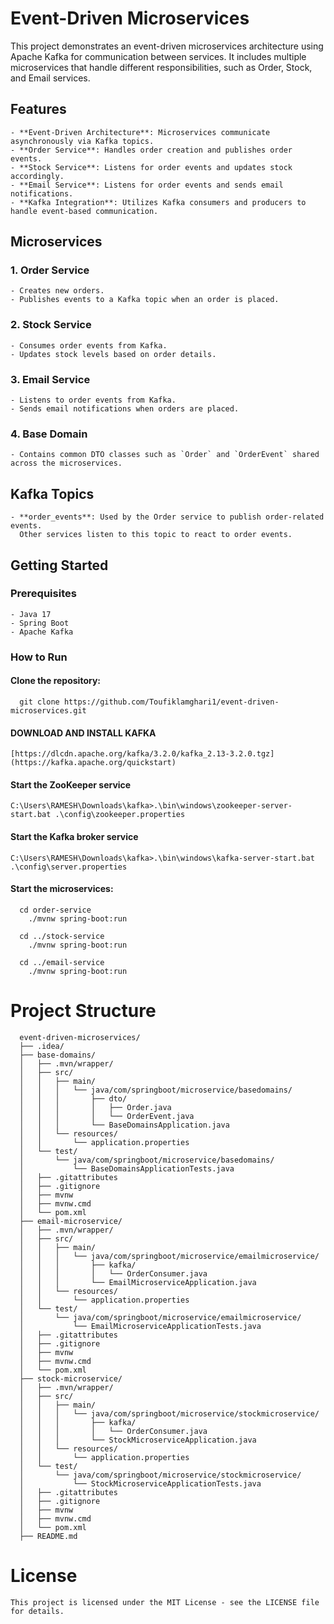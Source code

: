 # Event-Driven Microservices

This project demonstrates an event-driven microservices architecture using Apache Kafka for communication between services. It includes multiple microservices that handle different responsibilities, such as Order, Stock, and Email services.

## Features
    - **Event-Driven Architecture**: Microservices communicate asynchronously via Kafka topics.
    - **Order Service**: Handles order creation and publishes order events.
    - **Stock Service**: Listens for order events and updates stock accordingly.
    - **Email Service**: Listens for order events and sends email notifications.
    - **Kafka Integration**: Utilizes Kafka consumers and producers to handle event-based communication.

## Microservices

### 1. Order Service
    - Creates new orders.
    - Publishes events to a Kafka topic when an order is placed.

### 2. Stock Service
    - Consumes order events from Kafka.
    - Updates stock levels based on order details.

### 3. Email Service
    - Listens to order events from Kafka.
    - Sends email notifications when orders are placed.

### 4. Base Domain
    - Contains common DTO classes such as `Order` and `OrderEvent` shared across the microservices.

## Kafka Topics
    - **order_events**: Used by the Order service to publish order-related events.
      Other services listen to this topic to react to order events.

## Getting Started

### Prerequisites
    - Java 17
    - Spring Boot
    - Apache Kafka
### How to Run
#### Clone the repository:
      git clone https://github.com/Toufiklamghari1/event-driven-microservices.git
#### DOWNLOAD AND INSTALL KAFKA
    [https://dlcdn.apache.org/kafka/3.2.0/kafka_2.13-3.2.0.tgz](https://kafka.apache.org/quickstart)

#### Start the ZooKeeper service
    C:\Users\RAMESH\Downloads\kafka>.\bin\windows\zookeeper-server-start.bat .\config\zookeeper.properties

#### Start the Kafka broker service
    C:\Users\RAMESH\Downloads\kafka>.\bin\windows\kafka-server-start.bat .\config\server.properties

#### Start the microservices:
      cd order-service
        ./mvnw spring-boot:run
    
      cd ../stock-service
        ./mvnw spring-boot:run
    
      cd ../email-service
        ./mvnw spring-boot:run

  # Project Structure

      event-driven-microservices/
      ├── .idea/
      ├── base-domains/
      │   ├── .mvn/wrapper/
      │   ├── src/
      │   │   ├── main/
      │   │   │   └── java/com/springboot/microservice/basedomains/
      │   │   │       ├── dto/
      │   │   │       │   ├── Order.java
      │   │   │       │   └── OrderEvent.java
      │   │   │       └── BaseDomainsApplication.java
      │   │   └── resources/
      │   │       └── application.properties
      │   └── test/
      │       └── java/com/springboot/microservice/basedomains/
      │           └── BaseDomainsApplicationTests.java
      │   ├── .gitattributes
      │   ├── .gitignore
      │   ├── mvnw
      │   ├── mvnw.cmd
      │   └── pom.xml
      ├── email-microservice/
      │   ├── .mvn/wrapper/
      │   ├── src/
      │   │   ├── main/
      │   │   │   └── java/com/springboot/microservice/emailmicroservice/
      │   │   │       ├── kafka/
      │   │   │       │   └── OrderConsumer.java
      │   │   │       └── EmailMicroserviceApplication.java
      │   │   └── resources/
      │   │       └── application.properties
      │   └── test/
      │       └── java/com/springboot/microservice/emailmicroservice/
      │           └── EmailMicroserviceApplicationTests.java
      │   ├── .gitattributes
      │   ├── .gitignore
      │   ├── mvnw
      │   ├── mvnw.cmd
      │   └── pom.xml
      ├── stock-microservice/
      │   ├── .mvn/wrapper/
      │   ├── src/
      │   │   ├── main/
      │   │   │   └── java/com/springboot/microservice/stockmicroservice/
      │   │   │       ├── kafka/
      │   │   │       │   └── OrderConsumer.java
      │   │   │       └── StockMicroserviceApplication.java
      │   │   └── resources/
      │   │       └── application.properties
      │   └── test/
      │       └── java/com/springboot/microservice/stockmicroservice/
      │           └── StockMicroserviceApplicationTests.java
      │   ├── .gitattributes
      │   ├── .gitignore
      │   ├── mvnw
      │   ├── mvnw.cmd
      │   └── pom.xml
      ├── README.md

# License
    This project is licensed under the MIT License - see the LICENSE file for details.
